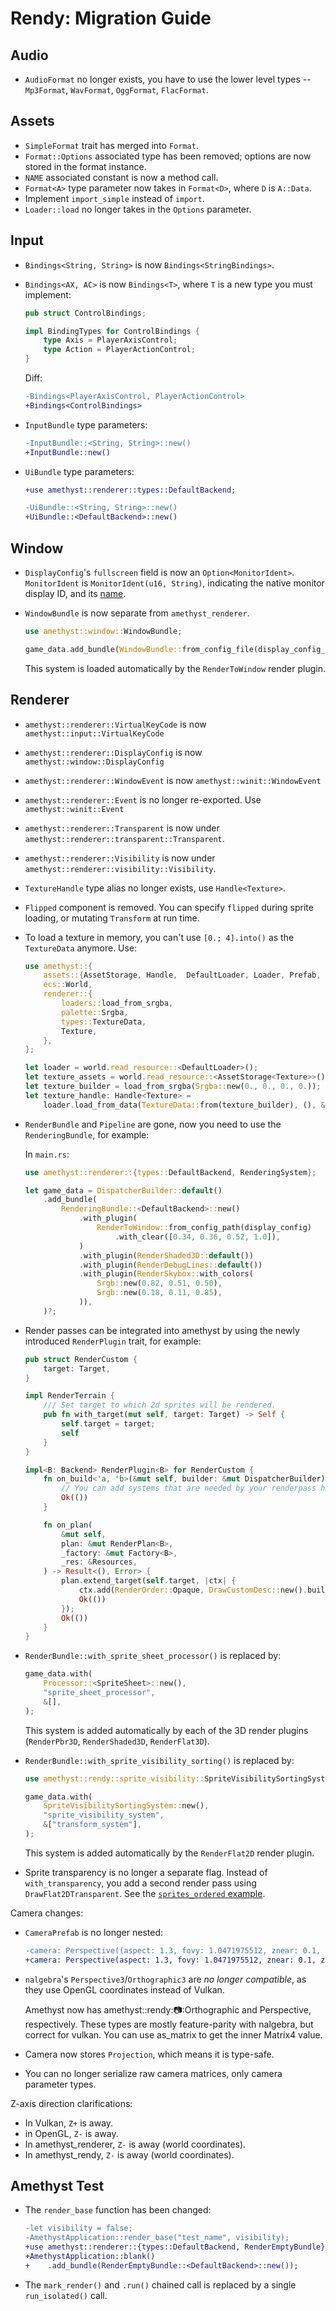 # Rendy: Migration Guide

## Audio

- `AudioFormat` no longer exists, you have to use the lower level types -- `Mp3Format`, `WavFormat`, `OggFormat`, `FlacFormat`.

## Assets

- `SimpleFormat` trait has merged into `Format`.
- `Format::Options` associated type has been removed; options are now stored in the format instance.
- `NAME` associated constant is now a method call.
- `Format<A>` type parameter now takes in `Format<D>`, where `D` is `A::Data`.
- Implement `import_simple` instead of `import`.
- `Loader::load` no longer takes in the `Options` parameter.

## Input

- `Bindings<String, String>` is now `Bindings<StringBindings>`.

- `Bindings<AX, AC>` is now `Bindings<T>`, where `T` is a new type you must implement:

  ```rust ,ignore
  pub struct ControlBindings;

  impl BindingTypes for ControlBindings {
      type Axis = PlayerAxisControl;
      type Action = PlayerActionControl;
  }
  ```

  Diff:

  ```patch
  -Bindings<PlayerAxisControl, PlayerActionControl>
  +Bindings<ControlBindings>
  ```

- `InputBundle` type parameters:

  ```patch
  -InputBundle::<String, String>::new()
  +InputBundle::new()
  ```

- `UiBundle` type parameters:

  ```patch
  +use amethyst::renderer::types::DefaultBackend;

  -UiBundle::<String, String>::new()
  +UiBundle::<DefaultBackend>::new()
  ```

## Window

- `DisplayConfig`'s `fullscreen` field is now an `Option<MonitorIdent>`. `MonitorIdent` is `MonitorIdent(u16, String)`, indicating the native monitor display ID, and its [name][monid].

- `WindowBundle` is now separate from `amethyst_renderer`.

  ```rust ,ignore
  use amethyst::window::WindowBundle;

  game_data.add_bundle(WindowBundle::from_config_file(display_config_path))?;
  ```

  This system is loaded automatically by the `RenderToWindow` render plugin.

## Renderer

- `amethyst::renderer::VirtualKeyCode` is now `amethyst::input::VirtualKeyCode`

- `amethyst::renderer::DisplayConfig` is now `amethyst::window::DisplayConfig`

- `amethyst::renderer::WindowEvent` is now `amethyst::winit::WindowEvent`

- `amethyst::renderer::Event` is no longer re-exported. Use `amethyst::winit::Event`

- `amethyst::renderer::Transparent` is now under `amethyst::renderer::transparent::Transparent`.

- `amethyst::renderer::Visibility` is now under `amethyst::renderer::visibility::Visibility`.

- `TextureHandle` type alias no longer exists, use `Handle<Texture>`.

- `Flipped` component is removed. You can specify `flipped` during sprite loading, or mutating `Transform` at run time.

- To load a texture in memory, you can't use `[0.; 4].into()` as the `TextureData` anymore. Use:

  ```rust ,ignore
  use amethyst::{
      assets::{AssetStorage, Handle,  DefaultLoader, Loader, Prefab, PrefabLoader},
      ecs::World,
      renderer::{
          loaders::load_from_srgba,
          palette::Srgba,
          types::TextureData,
          Texture,
      },
  };

  let loader = world.read_resource::<DefaultLoader>();
  let texture_assets = world.read_resource::<AssetStorage<Texture>>();
  let texture_builder = load_from_srgba(Srgba::new(0., 0., 0., 0.));
  let texture_handle: Handle<Texture> =
      loader.load_from_data(TextureData::from(texture_builder), (), &texture_assets);
  ```

- `RenderBundle` and `Pipeline` are gone, now you need to use the `RenderingBundle`, for example:

  In `main.rs`:

  ```rust ,ignore
  use amethyst::renderer::{types::DefaultBackend, RenderingSystem};

  let game_data = DispatcherBuilder::default()
      .add_bundle(
          RenderingBundle::<DefaultBackend>::new()
              .with_plugin(
                  RenderToWindow::from_config_path(display_config)
                      .with_clear([0.34, 0.36, 0.52, 1.0]),
              )
              .with_plugin(RenderShaded3D::default())
              .with_plugin(RenderDebugLines::default())
              .with_plugin(RenderSkybox::with_colors(
                  Srgb::new(0.82, 0.51, 0.50),
                  Srgb::new(0.18, 0.11, 0.85),
              )),
      )?;
  ```

- Render passes can be integrated into amethyst by using the newly introduced `RenderPlugin` trait, for example:

  ```rust ,ignore
  pub struct RenderCustom {
      target: Target,
  }

  impl RenderTerrain {
      /// Set target to which 2d sprites will be rendered.
      pub fn with_target(mut self, target: Target) -> Self {
          self.target = target;
          self
      }
  }

  impl<B: Backend> RenderPlugin<B> for RenderCustom {
      fn on_build<'a, 'b>(&mut self, builder: &mut DispatcherBuilder) -> Result<(), Error> {
          // You can add systems that are needed by your renderpass here
          Ok(())
      }

      fn on_plan(
          &mut self,
          plan: &mut RenderPlan<B>,
          _factory: &mut Factory<B>,
          _res: &Resources,
      ) -> Result<(), Error> {
          plan.extend_target(self.target, |ctx| {
              ctx.add(RenderOrder::Opaque, DrawCustomDesc::new().builder())?;
              Ok(())
          });
          Ok(())
      }
  }
  ```

- `RenderBundle::with_sprite_sheet_processor()` is replaced by:

  ```rust ,ignore
  game_data.with(
      Processor::<SpriteSheet>::new(),
      "sprite_sheet_processor",
      &[],
  );
  ```

  This system is added automatically by each of the 3D render plugins (`RenderPbr3D`, `RenderShaded3D`, `RenderFlat3D`).

- `RenderBundle::with_sprite_visibility_sorting()` is replaced by:

  ```rust ,ignore
  use amethyst::rendy::sprite_visibility::SpriteVisibilitySortingSystem;

  game_data.with(
      SpriteVisibilitySortingSystem::new(),
      "sprite_visibility_system",
      &["transform_system"],
  );
  ```

  This system is added automatically by the `RenderFlat2D` render plugin.

- Sprite transparency is no longer a separate flag. Instead of `with_transparency`, you add a second render pass using `DrawFlat2DTransparent`. See the [`sprites_ordered` example][spri_ord].

Camera changes:

- `CameraPrefab` is no longer nested:

  ```patch
  -camera: Perspective((aspect: 1.3, fovy: 1.0471975512, znear: 0.1, zfar: 2000.0))
  +camera: Perspective(aspect: 1.3, fovy: 1.0471975512, znear: 0.1, zfar: 2000.0)
  ```

- `nalgebra`'s `Perspective3`/`Orthographic3` are *no longer compatible*, as they use OpenGL coordinates instead of Vulkan.

  Amethyst now has amethyst::rendy::camera::Orthographic and Perspective, respectively. These types are mostly feature-parity with nalgebra, but correct for vulkan. You can use as\_matrix to get the inner Matrix4 value.

- Camera now stores `Projection`, which means it is type-safe.

- You can no longer serialize raw camera matrices, only camera parameter types.

Z-axis direction clarifications:

- In Vulkan, `Z+` is away.
- in OpenGL, `Z-` is away.
- In amethyst\_renderer, `Z-` is away (world coordinates).
- In amethyst\_rendy, `Z-` is away (world coordinates).

## Amethyst Test

- The `render_base` function has been changed:

  ```patch
  -let visibility = false;
  -AmethystApplication::render_base("test_name", visibility);
  +use amethyst::renderer::{types::DefaultBackend, RenderEmptyBundle};
  +AmethystApplication::blank()
  +    .add_bundle(RenderEmptyBundle::<DefaultBackend>::new());
  ```

- The `mark_render()` and `.run()` chained call is replaced by a single `run_isolated()` call.

[monid]: https://docs.rs/winit/0.19.1/winit/struct.MonitorId.html#method.get_name
[spri_ord]: https://github.com/amethyst/amethyst/blob/7ed8432d8eef2b2727d0c4188b91e5823ae03548/examples/sprites_ordered/main.rs#L463-L482
